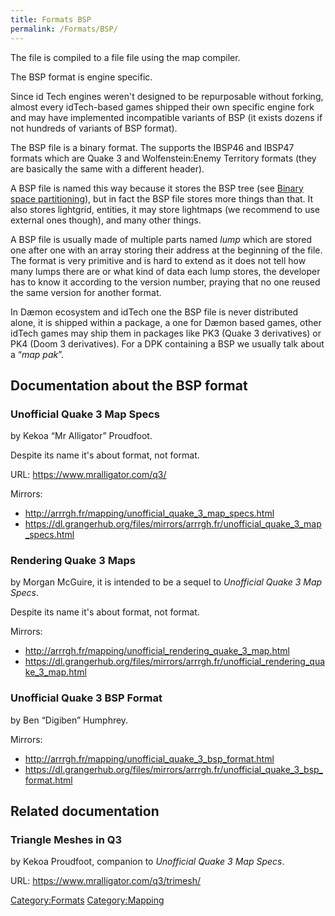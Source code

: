 ```yaml
---
title: Formats BSP
permalink: /Formats/BSP/
---
```


The file is compiled to a file file using the map compiler.

The BSP format is engine specific.

Since id Tech engines weren't designed to be repurposable without
forking, almost every idTech-based games shipped their own specific
engine fork and may have implemented incompatible variants of BSP (it
exists dozens if not hundreds of variants of BSP format).

The BSP file is a binary format. The supports the IBSP46 and IBSP47
formats which are Quake 3 and Wolfenstein:Enemy Territory formats (they
are basically the same with a different header).

A BSP file is named this way because it stores the BSP tree (see [Binary
space
partitioning](https://en.wikipedia.org/wiki/Binary_space_partitioning)),
but in fact the BSP file stores more things than that. It also stores
lightgrid, entities, it may store lightmaps (we recommend to use
external ones though), and many other things.

A BSP file is usually made of multiple parts named <dfn>lump</dfn> which
are stored one after one with an array storing their address at the
beginning of the file. The format is very primitive and is hard to
extend as it does not tell how many lumps there are or what kind of data
each lump stores, the developer has to know it according to the version
number, praying that no one reused the same version for another format.

In Dæmon ecosystem and idTech one the BSP file is never distributed
alone, it is shipped within a package, a one for Dæmon based games,
other idTech games may ship them in packages like PK3 (Quake 3
derivatives) or PK4 (Doom 3 derivatives). For a DPK containing a BSP we
usually talk about a “*map pak*”.

## Documentation about the BSP format

### Unofficial Quake 3 Map Specs

by Kekoa “Mr Alligator” Proudfoot.

Despite its name it's about format, not format.

URL: <https://www.mralligator.com/q3/>

Mirrors:

- <http://arrrgh.fr/mapping/unofficial_quake_3_map_specs.html>
- <https://dl.grangerhub.org/files/mirrors/arrrgh.fr/unofficial_quake_3_map_specs.html>

### Rendering Quake 3 Maps

by Morgan McGuire, it is intended to be a sequel to *Unofficial Quake 3
Map Specs*.

Despite its name it's about format, not format.

Mirrors:

- <http://arrrgh.fr/mapping/unofficial_rendering_quake_3_map.html>
- <https://dl.grangerhub.org/files/mirrors/arrrgh.fr/unofficial_rendering_quake_3_map.html>

### Unofficial Quake 3 BSP Format

by Ben “Digiben” Humphrey.

Mirrors:

- <http://arrrgh.fr/mapping/unofficial_quake_3_bsp_format.html>
- <https://dl.grangerhub.org/files/mirrors/arrrgh.fr/unofficial_quake_3_bsp_format.html>

## Related documentation

### Triangle Meshes in Q3

by Kekoa Proudfoot, companion to *Unofficial Quake 3 Map Specs*.

URL: <https://www.mralligator.com/q3/trimesh/>

[Category:Formats](Category:Formats "wikilink")
[Category:Mapping](Category:Mapping "wikilink")